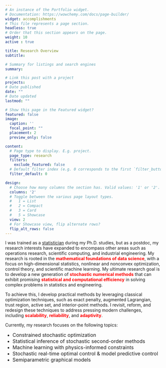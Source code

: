 ```yaml
---
# An instance of the Portfolio widget.
# Documentation: https://wowchemy.com/docs/page-builder/
widget: accomplishments
# This file represents a page section.
headless: true
# Order that this section appears on the page.
weight: 10
active : true  

title: Research Overview
subtitle: 

# Summary for listings and search engines
summary:

# Link this post with a project
projects:
# Date published
date: ""
# Date updated
lastmod: ""

# Show this page in the Featured widget?
featured: false
image:
  caption: ''
  focal_point: ""
  placement: 2
  preview_only: false

content:
  # Page type to display. E.g. project.
  page_type: research
  filters:
    exclude_featured: false
  # Default filter index (e.g. 0 corresponds to the first `filter_button` instance below).
  filter_default: 0

design:
  # Choose how many columns the section has. Valid values: '1' or '2'.
  columns: '2'
  # Toggle between the various page layout types.
  #   1 = List
  #   2 = Compact
  #   3 = Card
  #   5 = Showcase
  view: 2
  # For Showcase view, flip alternate rows?
  flip_alt_rows: false
---
```


I was trained as a [statistician](https://en.wikipedia.org/wiki/Statistician) during my Ph.D. studies, but as a postdoc, my research interests have expanded to encompass other areas such as operations research, scientific computing, and industrial engineering. My research is rooted in the **<span style='color: red;'>mathematical foundations of data science</span>**, with a focus on high-dimensional statistics, nonlinear and nonconvex optimization, control theory, and scientific machine learning. My ultimate research goal is to develop a new generation of **<span style='color: red;'>stochastic numerical methods</span>** that can exhibit promising **<span style='color: red;'>statistical and computational efficiency</span>** in solving complex problems in statistics and engineering.

To achieve this, I develop practical methods by leveraging classical optimization techniques, such as exact penalty, augmented Lagrangian, trust region, active set, and interior-point methods. I revisit, reform, and redesign these techniques to address pressing modern challenges, including **<span style='color: red;'>scalability</span>**, **<span style='color: red;'>reliability</span>**, and **<span style='color: red;'>adaptivity</span>**.


Currently, my research focuses on the following topics:

* <font size="3"> Constrained stochastic optimization </font> 
* <font size="3"> Statistical inference of stochastic second-order methods </font> 
* <font size="3"> Machine learning with physics-informed constraints </font>
* <font size="3"> Stochastic real-time optimal control \& model predictive control </font> 
* <font size="3"> Semiparametric graphical models </font> 




